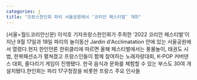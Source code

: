 ```yaml
---
categories: j
title: "프랑스한인회 파리 서울공원에서 ‘코리안 페스티벌’ 개최"
---
```

(서울=월드코리안신문) 이석호 기자프랑스한인회가 주최한 &lsquo;2022 코리안 페스티벌&rsquo;이 지난 9월 17일과 18일 파리의 놀이동산 Jardin d&#39;Acclimatation 안에 있는 서울공원에서 열렸다.현지 한인언론 한위클리에 따르면 올해 페스티벌에서는 풍물놀이, 태권도 시범, 한복패션쇼가 펼쳐졌고 프랑스인들이 함께 참여하는 노래자랑대회, K-POP 커버댄스 대회, 줄다리기 게임이 진행됐다. 한국 음식과 문화를 체험할 수 있는 부스도 30여 개 설치됐다.한인회는 파리 17구청장을 비롯한 프랑스 주요 인사들